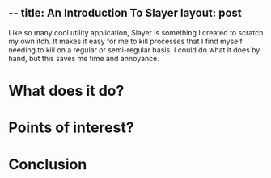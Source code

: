 --
title: An Introduction To Slayer
layout: post
--

Like so many cool utility application, Slayer is something I created to scratch my own itch. It makes it easy for me to kill processes that I find myself needing to kill on a regular or semi-regular basis. I could do what it does by hand, but this saves me time and annoyance.

# What does it do?

# Points of interest?

# Conclusion